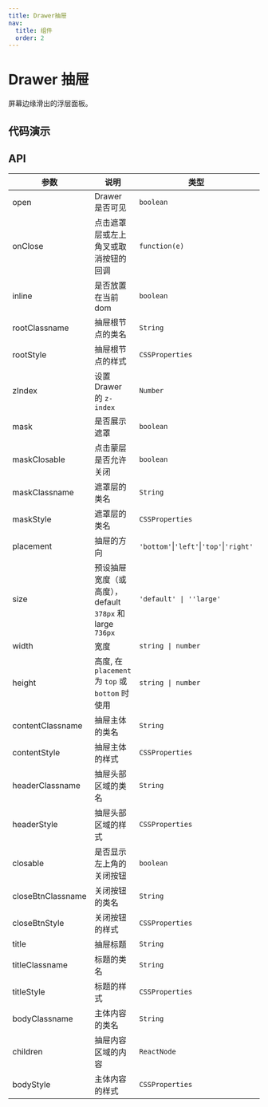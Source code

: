 ```yaml
---
title: Drawer抽屉
nav:
  title: 组件
  order: 2
---
```


# Drawer 抽屉

屏幕边缘滑出的浮层面板。

## 代码演示


<code src='./demo/basic.tsx'></code>

<code src='./demo/customLocation.tsx'></code>

<code src='./demo/currentDom.tsx'></code>

<code src='./demo/presetWidth.tsx'></code>

## API
| 参数           | 说明             | 类型                                     | 默认值     |
| -------------- | ---------------- | ---------------------------------------- | ---------- |
| open           | Drawer 是否可见  | `boolean`                              | --         |
| onClose | 点击遮罩层或左上角叉或取消按钮的回调     | `function(e)` | -- |
| inline          | 是否放置在当前dom       | `boolean`                                  | `false`        |
| rootClassname       | 抽屉根节点的类名         | `String`                                 | `''`        |
| rootStyle       | 抽屉根节点的样式         | `CSSProperties`                                 | `{}`        |
| zIndex       | 设置 Drawer 的 `z-index`         | `Number`                                 | `1000`        |
| mask       | 是否展示遮罩         | `boolean`                                 | `true`        |
| maskClosable       | 点击蒙层是否允许关闭         | `boolean`                                 | `true`        |
| maskClassname       | 遮罩层的类名         | `String`                                 | `''`        |
| maskStyle       | 遮罩层的类名         | `CSSProperties`                                 | `{}`        |
| placement       | 抽屉的方向         | `'bottom'`\|`'left'`\|`'top'`\|`'right'`                                 | `right`        |
| size       | 预设抽屉宽度（或高度），default `378px` 和 large `736px`         | `'default' \| ''large'`                                 | `default'`        |
| width       | 宽度         | `string \| number`                                 | `378`        |
| height       | 高度, 在 `placement` 为 `top` 或 `bottom` 时使用         | `string \| number`                                 | `378`        |
| contentClassname       | 抽屉主体的类名         | `String`                                 | `''`        |
| contentStyle       | 抽屉主体的样式         | `CSSProperties`                                 | `{}`        |
| headerClassname       | 抽屉头部区域的类名         | `String`                                 | `''`        |
| headerStyle       | 抽屉头部区域的样式         | `CSSProperties`                                 | `{}`        |
| closable       | 是否显示左上角的关闭按钮         | `boolean`                                 | `true`        |
| closeBtnClassname       | 关闭按钮的类名         | `String`                                 | `''`        |
| closeBtnStyle       | 关闭按钮的样式        | `CSSProperties`                                 | `{}`        |
| title       | 抽屉标题         | `String`                                 | --       |
| titleClassname       | 标题的类名         | `String`                                 | `''`        |
| titleStyle       | 标题的样式         | `CSSProperties`                                 | `{}`        |
| bodyClassname       | 主体内容的类名         | `String`                                 | `''`        |
| children       | 抽屉内容区域的内容         | `ReactNode`                                 | --        |
| bodyStyle       | 主体内容的样式         | `CSSProperties`                                 | `{}`        |